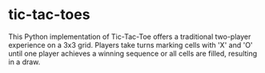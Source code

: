 # tic-tac-toes
This Python implementation of Tic-Tac-Toe offers a traditional two-player experience on a 3x3 grid. Players take turns marking cells with 'X' and 'O' until one player achieves a winning sequence or all cells are filled, resulting in a draw.
